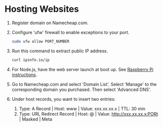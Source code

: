 # Hosting Websites

1. Register domain on Namecheap.com.

2. Configure 'ufw' firewall to enable exceptions to your port.
   ```bash
   sudo ufw allow PORT_NUMBER
   ```

3. Run this command to extract public IP address.
   ```bash
   curl ipinfo.io/ip
   ```

4. For Node.js, have the web server launch at boot up. See [Raspberry Pi
   instructions](https://github.com/ivanmanan/Linux-Tools/blob/master/raspberrypi.md).

5. Go to Namecheap.com and select 'Domain List'. Select 'Manage' to the
   corresponding domain you purchased. Then select 'Advanced DNS'.

6. Under host records, you want to insert two entries:
   1. Type: A Record | Host: www | Value: xxx.xx.xx.x | TTL: 30 min
   2. Type: URL Redirect Record | Host: @ | Value: http://xxx.xx.xx.x:PORt |
      Masked | Meta

